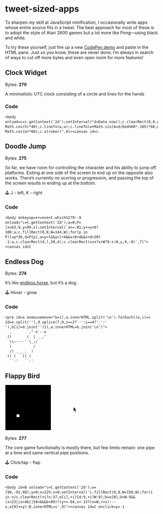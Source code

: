 # tweet-sized-apps

To sharpen my skill at JavaScript minification, I occasionally write apps whose entire source fits in a tweet. The best approach for most of these is to adopt the style of Atari 2600 games but a lot more like Pong—using black and white.

To try these yourself, just fire up a new [CodePen demo](https://codepen.io/pen) and paste in the HTML pane. Just so you know, these are never done; I’m always in search of ways to cut off more bytes and even open room for more features!

## Clock Widget
Bytes: **279**

A minimalistic UTC clock consisting of a circle and lines for the hands

### Code
```
<body onload=c=c.getContext('2d');setInterval("d=Date.now();c.clearRect(0,0,w=150,w);c.beginPath();c.arc(w/=2,w,w,0,6.3);c.moveTo(w+Math.sin(h=d/36e5%24*.524)*40,w-Math.cos(h)*40);c.lineTo(w,w);c.lineTo(w+Math.sin(m=d/6e4%60*.105)*60,w-Math.cos(m)*60);c.stroke()",8)><canvas id=c
```

## Doodle Jump
Bytes: **275**

So far, we have room for controlling the character and his ability to jump off platforms. Exiting at one side of the screen to end up on the opposite also works. There’s currently no scoring or progression, and passing the top of the screen results in ending up at the bottom.

🕹 J - left, K -  right

### Code
```
<body onkeyup=x+=event.which%2?9:-9 onload="c=C.getContext('2d');a=0;P=[x=63,9,y=99,x];setInterval(`a+=.01;y+=y<0?108:a;c.fillRect(0,0,W=144,W);for(p in P)l=p*36,d=P[p],a=y>l&&y<l+4&&x+8>d&&x<d+20?-1:a,c.clearRect(d,l,20,4);c.clearRect(x=x?x>W?9:x:W,y,8,-8)`,7)"><canvas id=C
```

## Endless Dog
Bytes: **274**

It’s like [endless.horse](http://endless.horse), but it’s a dog.

🕹 Hover - grow

### Code
```
<pre id=a onmousemove="b=[],a.innerHTML.split('\n').forEach((e,i)=>{d=e.split(''),d.splice(7,0,i==2?'-':i==4?'_':' '),b[i]=d.join('')}),a.innerHTML=b.join('\n')">
  ,        ," e`--o
 ((       (  | __,'
  \\~----' \_;/
  (          /
  /) .___.  )
 (( (   (( (
  ``-'   ``-'
```

## Flappy Bird
![Flappy Bird](flappybird.gif)

Bytes: **277**

The core game functionalty is mostly there, but few limits remain: one pipe at a time and same vertical pipe positions.

🕹 Click/tap - flap

### Code
```
<body id=B onload="c=C.getContext('2d');o=[90,-92,98];y=0;x=225;s=0;setInterval('c.fillRect(0,0,W=150,W);for(i in o)c.clearRect(+i?x:37,o[i],+i?14:9,+i?W:9);b=o[0];b<W-9&&(x<23||x>46||58<b&&b<89)?(y+=.04,x<-13?(x=W,++s):--x,o[0]+=y):B.innerHTML=s',9)"><canvas id=C onclick=y=-1
```
